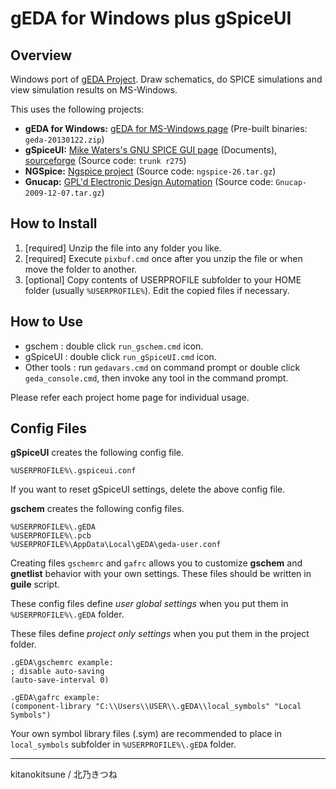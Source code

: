 # gEDA for Windows plus gSpiceUI

## Overview
Windows port of [gEDA Project](http://www.geda-project.org/ ).
Draw schematics, do SPICE simulations and view simulation results on MS-Windows.

This uses the following projects:

* **gEDA for Windows:** [gEDA for MS-Windows page](http://bibo.iqo.uni-hannover.de/dokuwiki/doku.php?id=english:geda_for_ms-windows ) (Pre-built binaries: `geda-20130122.zip`)
* **gSpiceUI:** [Mike Waters's GNU SPICE GUI page](http://users.tpg.com.au/micksw012/gspiceui.html ) (Documents),  [sourceforge](https://sourceforge.net/p/gspiceui/code/HEAD/tree/trunk/ ) (Source code: `trunk r275`)
* **NGSpice:** [Ngspice project](https://sourceforge.net/projects/ngspice/files/ng-spice-rework/old-releases/26/ ) (Source code: `ngspice-26.tar.gz`)
* **Gnucap:** [GPL'd Electronic Design Automation](https://osdn.net/projects/sfnet_geda/releases/ ) (Source code: `Gnucap-2009-12-07.tar.gz`)


## How to Install
1. [required] Unzip the file into any folder you like.
1. [required] Execute `pixbuf.cmd` once after you unzip the file or when move the folder to another.
1. [optional] Copy contents of USERPROFILE subfolder to your HOME folder (usually `%USERPROFILE%`). Edit the copied files if necessary.


## How to Use
* gschem : double click `run_gschem.cmd` icon.
* gSpiceUI : double click `run_gSpiceUI.cmd` icon.
* Other tools : run `gedavars.cmd` on command prompt or double click `geda_console.cmd`, then invoke any tool in the command prompt.

Please refer each project home page for individual usage.

## Config Files
__gSpiceUI__ creates the following config file.

    %USERPROFILE%\.gspiceui.conf

If you want to reset gSpiceUI settings, delete the above config file.

__gschem__ creates the following config files.

    %USERPROFILE%\.gEDA
    %USERPROFILE%\.pcb
    %USERPROFILE%\AppData\Local\gEDA\geda-user.conf

Creating files `gschemrc` and `gafrc` allows you to customize  __gschem__ and __gnetlist__ behavior with your own settings. These files should be written in  __guile__ script.

These config files define *user global settings* when you put them in `%USERPROFILE%\.gEDA` folder.

These files define *project only settings* when you put them in the project folder.

    .gEDA\gschemrc example:
    ; disable auto-saving
    (auto-save-interval 0)
    
    .gEDA\gafrc example:
    (component-library "C:\\Users\\USER\\.gEDA\\local_symbols" "Local Symbols")


Your own symbol library files (.sym) are recommended to place in `local_symbols` subfolder in `%USERPROFILE%\.gEDA` folder.

---
kitanokitsune / 北乃きつね
